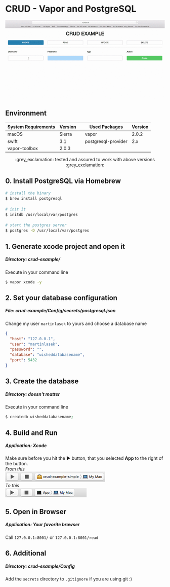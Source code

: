 # CRUD - Vapor and PostgreSQL

![From](../images/crud.gif)
## Environment
System Requirements | Version |  | Used Packages | Version |
------------ | ------------- | ------------- | ------------- | ------------- |
macOS | Sierra |  | vapor | 2.0.2 |
swift | 3.1 |  | postgresql-provider | 2.x |
vapor-toolbox | 2.0.3 |

<center>:grey_exclamation: tested and assured to work with above versions :grey_exclamation:</center>

## 0. Install PostgreSQL via Homebrew
```bash
# install the binary
$ brew install postgresql

# init it
$ initdb /usr/local/var/postgres

# start the postgres server
$ postgres -D /usr/local/var/postgres
```

## 1. Generate xcode project and open it
##### <b>Directory:</b> crud-example/
Execute in your command line
```bash
$ vapor xcode -y
```

## 2. Set your database configuration
##### <b>File:</b> crud-example/Config/secrets/postgresql.json
Change my user `martinlasek` to yours and choose a database name
```JSON
{
  "host": "127.0.0.1",
  "user": "martinlasek",
  "password": "",
  "database": "wisheddatabasename",
  "port": 5432
}
```

## 3. Create the database
##### <b>Directory:</b> <i>doesn't matter</i>
Execute in your command line
```bash
$ createdb wisheddatabasename;
```

## 4. Build and Run
##### <b>Application:</b> Xcode
Make sure before you hit the ► button, that you selected <b> App </b> to the right of the button. <br>
<i>From this</i> <br>
![From](../images/Build_and_Run_1.png)
<br> <i>To this</i> <br>
![To](../images/Build_and_Run_2.png)

## 5. Open in Browser
##### <b>Application:</b> Your favorite browser
Call `127.0.0.1:8001/` or `127.0.0.1:8001/read`

## 6. Additional
##### <b>Directory:</b> crud-example/Config
Add the `secrets` directory to `.gitignore` if you are using git :)

